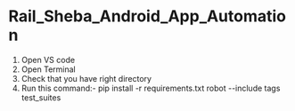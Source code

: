 # Rail_Sheba_Android_App_Automation

1. Open VS code 
2. Open Terminal
3. Check that you have right directory
4. Run this command:-
   pip install -r requirements.txt
   robot --include tags test_suites 
